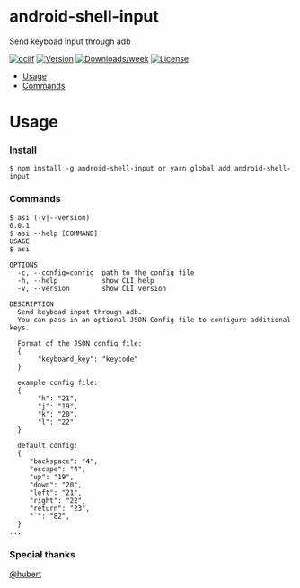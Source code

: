 android-shell-input
===================

Send keyboad input through adb

[![oclif](https://img.shields.io/badge/cli-oclif-brightgreen.svg)](https://oclif.io)
[![Version](https://img.shields.io/npm/v/android-shell-input.svg)](https://npmjs.org/package/android-shell-input)
[![Downloads/week](https://img.shields.io/npm/dw/android-shell-input.svg)](https://npmjs.org/package/android-shell-input)
[![License](https://img.shields.io/npm/l/android-shell-input.svg)](https://github.com/aakashsigdel/android-shell-input/blob/master/package.json)

<!-- toc -->
* [Usage](#usage)
* [Commands](#commands)
<!-- tocstop -->
# Usage
### Install
```sh-session
$ npm install -g android-shell-input or yarn global add android-shell-input
```
### Commands
```sh-session
$ asi (-v|--version)
0.0.1
$ asi --help [COMMAND]
USAGE
$ asi

OPTIONS
  -c, --config=config  path to the config file
  -h, --help           show CLI help
  -v, --version        show CLI version

DESCRIPTION
  Send keyboad input through adb.
  You can pass in an optional JSON Config file to configure additional keys.

  Format of the JSON config file:
  {
       "keyboard_key": "keycode"
  }

  example config file:
  {
       "h": "21",
       "j": "19",
       "k": "20",
       "l": "22"
  }

  default config:
  {
     "backspace": "4",
     "escape": "4",
     "up": "19",
     "down": "20",
     "left": "21",
     "right": "22",
     "return": "23",
     "`": "82",
  }
...
```

### Special thanks
[@hubert](https://github.com/TrebuhD)
